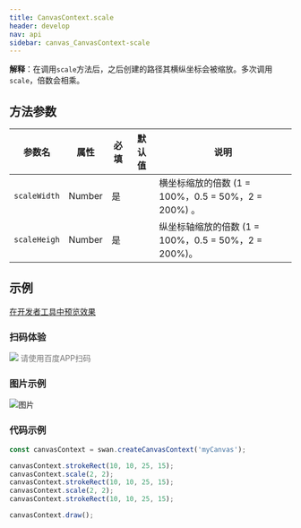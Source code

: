 ```yaml
---
title: CanvasContext.scale
header: develop
nav: api
sidebar: canvas_CanvasContext-scale
---
```


 
**解释**：在调用`scale`方法后，之后创建的路径其横纵坐标会被缩放。多次调用`scale`，倍数会相乘。

## 方法参数 

 
|参数名|属性|必填|默认值|说明|
|----|----|----|---|---|
| `scaleWidth`|Number|是||横坐标缩放的倍数 (1 = 100%，0.5 = 50%，2 = 200%) 。|
| `scaleHeigh`|Number|是||纵坐标轴缩放的倍数 (1 = 100%，0.5 = 50%，2 = 200%)。|
## 示例

<a href="swanide://fragment/20797ae6b76f08d393130138ca733ffe1573723645337" title="在开发者工具中预览效果" target="_self">在开发者工具中预览效果</a> 

### 扫码体验

<div class='scan-code-container'>
    <img src="https://b.bdstatic.com/miniapp/assets/images/doc_demo/pages_createCanvasContext.png" class="demo-qrcode-image" />
    <font color=#777 12px>请使用百度APP扫码</font>
</div>

###  图片示例  
![图片](../../../../img/scale.png)

### 代码示例 



```js
const canvasContext = swan.createCanvasContext('myCanvas');

canvasContext.strokeRect(10, 10, 25, 15);
canvasContext.scale(2, 2);
canvasContext.strokeRect(10, 10, 25, 15);
canvasContext.scale(2, 2);
canvasContext.strokeRect(10, 10, 25, 15);

canvasContext.draw();
```


